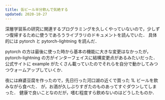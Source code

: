 ```yaml
---
title: 缶ビール半分飲んで気絶する
updated: 2020-10-27
---
```


深層学習系の研究に関連するプログラミングを久しくやっていないので，少しずつ復帰するために使うであろうライブラリのドキュメントを読んでいた．
具体的には pytorch と pytorch-lightning を読んだ．

pytorch の方は最後に使った時から基本の機能に大きな変更はなかったが，pytorch-lightning の方がインターフェイスに結構変更点があるみたいだった．
公式サイトに example がたくさん載っていたのでそれらを自分で動かしてみつつウォームアップしていくか．

夜には麻婆豆腐を作ったので，先日行った河口湖の近くで買った 1L ビールを飲みながら食べた．
が，お酒が久しぶりすぎたのものあってすぐダウンしてしまった．
健康で良いことなのだが，嗜む程度すら飲めないのはどうしたものか．
